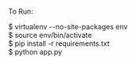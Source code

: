 To Run:

$ virtualenv --no-site-packages env  
$ source env/bin/activate  
$ pip install -r requirements.txt  
$ python app.py  
